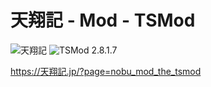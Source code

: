 # 天翔記 - Mod - TSMod

![天翔記](https://img.shields.io/badge/天翔記-with_PK-6479ff.svg)
![TSMod 2.8.1.7](https://img.shields.io/badge/TSMod-2.8.1.7-6479ff.svg)

https://天翔記.jp/?page=nobu_mod_the_tsmod
